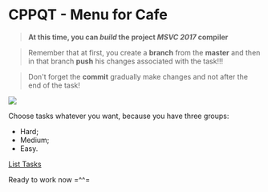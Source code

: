 

# CPPQT - Menu for Cafe
> **At this time, you can *build* the project *MSVC 2017* compiler**

> Remember that at first, you create a **branch** from the **master** and then in that branch **push** his changes associated with the task!!! 

> Don't forget the **commit** gradually make changes and not after the end of the task!

![](https://image.freepik.com/vector-gratis/plantilla-de-menu-de-restaurante-en-estilo-pizarra_23-2147774740.jpg)

Choose tasks whatever you want, because you have three groups:
* Hard;
* Medium;
* Easy.

[List Tasks](https://docs.google.com/spreadsheets/d/1LyuQhwQaTx2TaNIrIl4aBoviyC9HC3nwX148BVRHnz4/edit?usp=sharing)

Ready to work now =^^=
